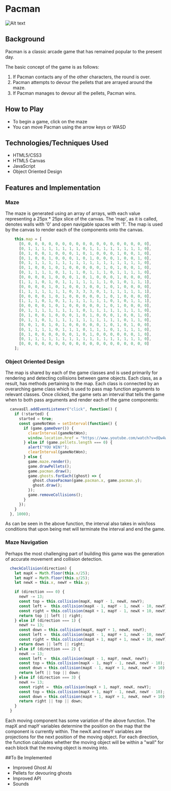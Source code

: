 # Pacman

![Alt text](//images/gameover.png)

## Background

Pacman is a classic arcade game that has remained popular to the present day. 

The basic concept of the game is as follows:

1. If Pacman contacts any of the other characters, the round is over.
2. Pacman attempts to devour the pellets that are arrayed around the maze.
3. If Pacman manages to devour all the pellets, Pacman wins.

## How to Play

- To begin a game, click on the maze
- You can move Pacman using the arrow keys or WASD

## Technologies/Techniques Used

- HTML5/CSS3
- HTML5 Canvas
- JavaScript
- Object Oriented Design

## Features and Implementation

### Maze

The maze is generated using an array of arrays, with each value representing a 25px * 25px slice of the canvas. The 'map', as it is called, denotes walls with '0' and open navigable spaces with '1'. The map is used by the canvas to render each of the components onto the canvas. 

```js
    this.map = [
      [0, 0, 0, 0, 0, 0, 0, 0, 0, 0, 0, 0, 0, 0, 0, 0, 0, 0, 0],
      [0, 1, 1, 1, 1, 1, 1, 1, 1, 0, 1, 1, 1, 1, 1, 1, 1, 1, 0],
      [0, 1, 0, 0, 1, 0, 0, 0, 1, 0, 1, 0, 0, 0, 1, 0, 0, 1, 0],
      [0, 1, 0, 0, 1, 0, 0, 0, 1, 0, 1, 0, 0, 0, 1, 0, 0, 1, 0],
      [0, 1, 1, 1, 1, 1, 1, 1, 1, 1, 1, 1, 1, 1, 1, 1, 1, 1, 0],
      [0, 1, 0, 0, 1, 0, 1, 0, 0, 0, 0, 0, 1, 0, 1, 0, 0, 1, 0],
      [0, 1, 1, 1, 1, 0, 1, 1, 1, 0, 1, 1, 1, 0, 1, 1, 1, 1, 0],
      [0, 0, 0, 0, 1, 0, 0, 0, 1, 0, 1, 0, 0, 0, 1, 0, 0, 0, 0],
      [1, 1, 1, 0, 1, 0, 1, 1, 1, 1, 1, 1, 1, 0, 1, 0, 1, 1, 1],
      [0, 0, 0, 0, 1, 0, 1, 0, 0, 3, 0, 0, 1, 0, 1, 0, 0, 0, 0],
      [1, 1, 1, 1, 1, 1, 1, 0, 3, 3, 3, 0, 1, 1, 1, 1, 1, 1, 1],
      [0, 0, 0, 0, 1, 0, 1, 0, 0, 0, 0, 0, 1, 0, 1, 0, 0, 0, 0],
      [1, 1, 1, 0, 1, 0, 1, 1, 1, 1, 1, 1, 1, 0, 1, 0, 1, 1, 1],
      [0, 0, 0, 0, 1, 0, 1, 0, 0, 0, 0, 0, 1, 0, 1, 0, 0, 0, 0],
      [0, 1, 1, 1, 1, 1, 1, 1, 1, 0, 1, 1, 1, 1, 1, 1, 1, 1, 0],
      [0, 1, 0, 0, 1, 0, 0, 0, 1, 0, 1, 0, 0, 0, 1, 0, 0, 1, 0],
      [0, 1, 1, 0, 1, 1, 1, 1, 1, 1, 1, 1, 1, 1, 1, 0, 1, 1, 0],
      [0, 0, 1, 0, 1, 0, 1, 0, 0, 0, 0, 0, 1, 0, 1, 0, 1, 0, 0],
      [0, 1, 1, 1, 1, 0, 1, 1, 1, 0, 1, 1, 1, 0, 1, 1, 1, 1, 0],
      [0, 1, 0, 0, 0, 0, 0, 0, 1, 0, 1, 0, 0, 0, 0, 0, 0, 1, 0],
      [0, 1, 1, 1, 1, 1, 1, 1, 1, 1, 1, 1, 1, 1, 1, 1, 1, 1, 0],
      [0, 0, 0, 0, 0, 0, 0, 0, 0, 0, 0, 0, 0, 0, 0, 0, 0, 0, 0]
    ];
```

### Object Oriented Design

The map is shared by each of the game classes and is used primarily for rendering and detecting collisions between game objects. Each class, as a result, has methods pertaining to the map. Each class is connected by an overarching game class which is used to pass map function arguments to relevant classes. Once clicked, the game sets an interval that tells the game when to both pass arguments and render each of the game components:

```js
  canvasEl.addEventListener("click", function() {
    if (!started) {
      started = true;
      const gameNotWon = setInterval(function() {
        if (game.gameOver()) {
          clearInterval(gameNotWon);
          window.location.href = "https://www.youtube.com/watch?v=dQw4w9WgXcQ";
        } else if (game.pellets.length === 0) {
          alert("YOU WIN!");
          clearInterval(gameNotWon);
        } else {
          game.maze.render();
          game.drawPellets();
          game.pacman.draw();
          game.ghosts.forEach((ghost) => {
            ghost.chasePacman(game.pacman.x, game.pacman.y);
            ghost.draw();
          });
          game.removeCollisions();
        }
      });
    }
  }, 1000);
```

As can be seen in the above function, the interval also takes in win/loss conditions that upon being met will terminate the interval and end the game.

### Maze Navigation

Perhaps the most challenging part of building this game was the generation of accurate movement and collision detection. 
```js
  checkCollision(direction) {
    let mapX = Math.floor(this.x/25);
    let mapY = Math.floor(this.y/25);
    let newX = this.x, newY = this.y;

    if (direction === 0) {
      newY -= 13;
      const top = this.collision(mapX, mapY - 1, newX, newY);
      const left =  this.collision(mapX - 1, mapY - 1, newX - 10, newY);
      const right = this.collision(mapX + 1, mapY - 1, newX + 10, newY);
      return top || left || right;
    } else if (direction === 1) {
      newY += 13;
      const down = this.collision(mapX, mapY + 1, newX, newY);
      const left =  this.collision(mapX - 1, mapY + 1, newX - 10, newY);
      const right = this.collision(mapX + 1, mapY + 1, newX + 10, newY);
      return down || left || right;
    } else if (direction === 2) {
      newX -= 13;
      const left =  this.collision(mapX - 1, mapY, newX, newY);
      const top = this.collision(mapX - 1, mapY - 1, newX, newY - 10);
      const down = this.collision(mapX - 1, mapY + 1, newX, newY + 10);
      return left || top || down;
    } else if (direction === 3) {
      newX += 13;
      const right =  this.collision(mapX + 1, mapY, newX, newY);
      const top = this.collision(mapX + 1, mapY - 1, newX, newY - 10);
      const down = this.collision(mapX + 1, mapY + 1, newX, newY + 10);
      return right || top || down;
    }
  }
```
Each moving component has some variation of the above function. The mapX and mapY variables determine the position on the map that the component is currently within. The newX and newY variables are projections for the next position of the moving object. For each direction, the function calculates whether the moving object will be within a "wall" for each block that the moving object is moving into.

##To Be Implemented

- Improved Ghost AI
- Pellets for devouring ghosts
- Improved API
- Sounds
